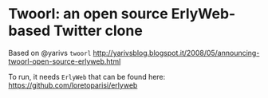# Twoorl: an open source ErlyWeb-based Twitter clone

Based on @yarivs `twoorl`
http://yarivsblog.blogspot.it/2008/05/announcing-twoorl-open-source-erlyweb.html

To run, it needs `ErlyWeb` that can be found here: https://github.com/loretoparisi/erlyweb
